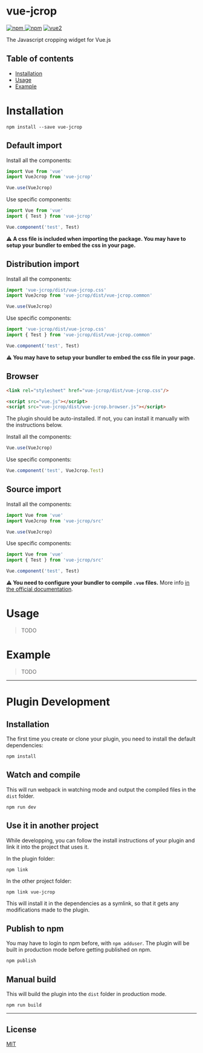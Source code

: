 # vue-jcrop

[![npm](https://img.shields.io/npm/v/vue-jcrop.svg) ![npm](https://img.shields.io/npm/dm/vue-jcrop.svg)](https://www.npmjs.com/package/vue-jcrop)
[![vue2](https://img.shields.io/badge/vue-2.x-brightgreen.svg)](https://vuejs.org/)

The Javascript cropping widget for Vue.js

## Table of contents

- [Installation](#installation)
- [Usage](#usage)
- [Example](#example)

# Installation

```
npm install --save vue-jcrop
```

## Default import

Install all the components:

```javascript
import Vue from 'vue'
import VueJcrop from 'vue-jcrop'

Vue.use(VueJcrop)
```

Use specific components:

```javascript
import Vue from 'vue'
import { Test } from 'vue-jcrop'

Vue.component('test', Test)
```

**⚠️ A css file is included when importing the package. You may have to setup your bundler to embed the css in your page.**

## Distribution import

Install all the components:

```javascript
import 'vue-jcrop/dist/vue-jcrop.css'
import VueJcrop from 'vue-jcrop/dist/vue-jcrop.common'

Vue.use(VueJcrop)
```

Use specific components:

```javascript
import 'vue-jcrop/dist/vue-jcrop.css'
import { Test } from 'vue-jcrop/dist/vue-jcrop.common'

Vue.component('test', Test)
```

**⚠️ You may have to setup your bundler to embed the css file in your page.**

## Browser

```html
<link rel="stylesheet" href="vue-jcrop/dist/vue-jcrop.css"/>

<script src="vue.js"></script>
<script src="vue-jcrop/dist/vue-jcrop.browser.js"></script>
```

The plugin should be auto-installed. If not, you can install it manually with the instructions below.

Install all the components:

```javascript
Vue.use(VueJcrop)
```

Use specific components:

```javascript
Vue.component('test', VueJcrop.Test)
```

## Source import

Install all the components:

```javascript
import Vue from 'vue'
import VueJcrop from 'vue-jcrop/src'

Vue.use(VueJcrop)
```

Use specific components:

```javascript
import Vue from 'vue'
import { Test } from 'vue-jcrop/src'

Vue.component('test', Test)
```

**⚠️ You need to configure your bundler to compile `.vue` files.** More info [in the official documentation](https://vuejs.org/v2/guide/single-file-components.html).

# Usage

> TODO

# Example

> TODO

---

# Plugin Development

## Installation

The first time you create or clone your plugin, you need to install the default dependencies:

```
npm install
```

## Watch and compile

This will run webpack in watching mode and output the compiled files in the `dist` folder.

```
npm run dev
```

## Use it in another project

While developping, you can follow the install instructions of your plugin and link it into the project that uses it.

In the plugin folder:

```
npm link
```

In the other project folder:

```
npm link vue-jcrop
```

This will install it in the dependencies as a symlink, so that it gets any modifications made to the plugin.

## Publish to npm

You may have to login to npm before, with `npm adduser`. The plugin will be built in production mode before getting published on npm.

```
npm publish
```

## Manual build

This will build the plugin into the `dist` folder in production mode.

```
npm run build
```

---

## License

[MIT](http://opensource.org/licenses/MIT)
